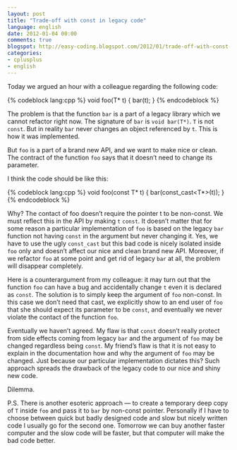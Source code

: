 ```yaml
---
layout: post
title: "Trade-off with const in legacy code"
language: english
date: 2012-01-04 00:00
comments: true
blogspot: http://easy-coding.blogspot.com/2012/01/trade-off-with-const-in-legacy-code-english.html
categories: 
- cplusplus
- english
---
```

Today we argued an hour with a colleague regarding the following code:

{% codeblock lang:cpp %}
void foo(T* t) {
  bar(t);
}
{% endcodeblock %}

The problem is that the function `bar` is a part of a legacy library which we cannot refactor right now. The signature of `bar` is `void bar(T*)`. `T` is not `const`. But in reality `bar` never changes an object referenced by `t`. This is how it was implemented.

But `foo` is a part of a brand new API, and we want to make nice or clean. The contract of the function `foo` says that it doesn’t need to change its parameter.

I think the code should be like this:

{% codeblock lang:cpp %}
void foo(const T* t) {
  bar(const_cast<T*>(t));
}
{% endcodeblock %}

Why? The contact of foo doesn’t require the pointer t to be non-const. We must reflect this in the API by making `t` `const`. It doesn’t matter that for some reason a particular implementation of `foo` is based on the legacy `bar` function not having `const` in the argument but never changing it. Yes, we have to use the ugly `const_cast` but this bad code is nicely isolated inside `foo` only and doesn’t affect our nice and clean brand new API. Moreover, if we refactor `foo` at some point and get rid of legacy `bar` at all, the problem will disappear completely.

Here is a counterargument from my colleague: it may turn out that the function `foo` can have a bug and accidentally change `t` even it is declared as `const`. The solution is to simply keep the argument of `foo` non-const. In this case we don’t need that cast, we explicitly show to an end user of `foo` that she should expect its parameter to be `const`, and eventually we never violate the contact of the function `foo`.

Eventually we haven’t agreed. My flaw is that `const` doesn’t really protect from side effects coming from legacy `bar` and the argument of `foo` may be changed regardless being `const`. My friend’s flaw is that it is not easy to explain in the documentation how and why the argument of `foo` may be changed. Just because our particular implementation dictates this? Such approach spreads the drawback of the legacy code to our nice and shiny new code.

Dilemma.

P.S. There is another esoteric approach — to create a temporary deep copy of `T` inside `foo` and pass it to `bar` by non-const pointer. Personally if I have to choose between quick but badly designed code and slow but nicely written code I usually go for the second one. Tomorrow we can buy another faster computer and the slow code will be faster, but that computer will make the bad code better.
